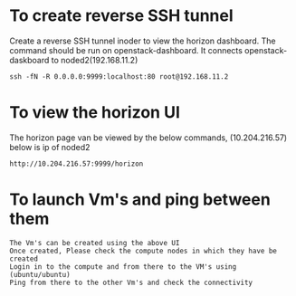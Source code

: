 # To create reverse SSH tunnel

Create a reverse SSH tunnel inoder to view the horizon dashboard.
The command should be run on openstack-dashboard. It connects openstack-daskboard to noded2(192.168.11.2)

```
ssh -fN -R 0.0.0.0:9999:localhost:80 root@192.168.11.2
```

# To view the horizon UI

The horizon page van be viewed by the below commands, (10.204.216.57) below is ip of noded2

```
http://10.204.216.57:9999/horizon
```

# To launch Vm's and ping between them

```
The Vm's can be created using the above UI
Once created, Please check the compute nodes in which they have be created
Login in to the compute and from there to the VM's using (ubuntu/ubuntu)
Ping from there to the other Vm's and check the connectivity
```
